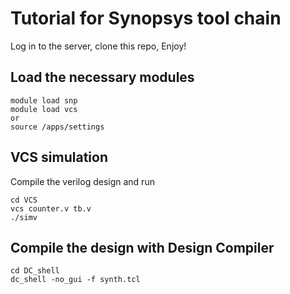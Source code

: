 # Tutorial for Synopsys tool chain

Log in to the server, clone this repo, Enjoy!

## Load the necessary modules

``` shell
module load snp
module load vcs
or 
source /apps/settings
```


## VCS simulation

Compile the verilog design and run

``` shell
cd VCS
vcs counter.v tb.v
./simv 
```


## Compile the design with Design Compiler

```shell
cd DC_shell
dc_shell -no_gui -f synth.tcl
```
